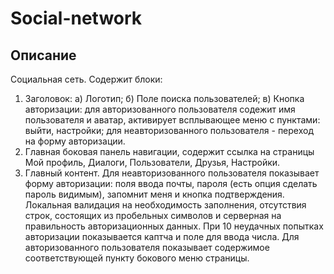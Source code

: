# Social-network
## Описание
Социальная сеть. Содержит блоки:
1. Заголовок:
а) Логотип;
б) Поле поиска пользователей;
в) Кнопка авторизации: для авторизованного пользователя содежит имя пользователя и аватар, активирует всплывающее меню с пунктами: выйти, настройки; для неавторизованного пользователя - переход на форму авторизации.
2. Главная боковая панель навигации, содержит ссылка на страницы Мой профиль, Диалоги, Пользователи, Друзья, Настройки.
3. Главный контент. 
Для неавторизованного пользователя показывает форму авторизации: поля ввода почты, пароля (есть опция сделать пароль видимым), запомнит меня и кнопка подтверждения. Локальная валидация на необходимость заполнения, отсутствия строк, состоящих из пробельных символов и серверная на правильность авторизационных данных. При 10 неудачных попытках авторизации показывается каптча и поле для ввода числа. 
Для авторизованного пользователя показывает содержимое соответствующей пункту бокового меню страницы.


